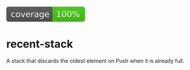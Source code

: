 <!-- ![test](https://raw.githubusercontent.com/monosodiumg/recent-stack/badges/.badges/init/test.svg) -->
![coverage](https://raw.githubusercontent.com/monosodiumg/recent-stack/badges/.badges/init/coverage.svg)
# recent-stack

A stack that discards the oldest element on Push when it is already full. 
